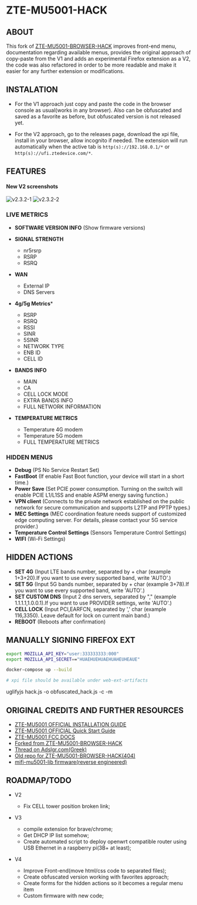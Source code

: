 # ZTE-MU5001-HACK

## ABOUT

This fork of [ZTE-MU5001-BROWSER-HACK](https://github.com/githubxbox/ZTE-MU5001-BROWSER-HACK]) improves front-end menu, documentation regarding available menus, provides the original approach of copy-paste from the V1 and adds an experimental Firefox extension as a V2, the code was also refactored in order to be more readable and make it easier for any further extension or modifications.


## INSTALATION

- For the V1 approach just copy and paste the code in the browser console as usual(works in any browser). Also can be obfuscated and saved as a favorite as before, but obfuscated version is not released yet.

- For the V2 approach, go to the releases page, download the xpi file, install in your browser, allow incognito if needed. The extension will run automatically when the active tab is `http(s)://192.168.0.1/*` or `http(s)://ufi.ztedevice.com/*`.


## FEATURES

#### New V2 screenshots

![v2.3.2-1](https://github.com/the-harry/ZTE-MU5001-HACK/assets/38408536/7896909f-537e-4cef-9548-c940f2e998e3)
![v2.3.2-2](https://github.com/the-harry/ZTE-MU5001-HACK/assets/38408536/ffbb882e-56d7-4877-90bd-be0f6dee19d4)

### LIVE METRICS

- **SOFTWARE VERSION INFO** (Show firmware versions)

- **SIGNAL STRENGTH**
  - nr5rsrp
  - RSRP
  - RSRQ

- **WAN**
  - External IP
  - DNS Servers

- **4g/5g Metrics***
  - RSRP
  - RSRQ
  - RSSI
  - SINR
  - 5SINR
  - NETWORK TYPE
  - ENB ID
  - CELL ID

- **BANDS INFO**
  - MAIN
  - CA
  - CELL LOCK MODE
  - EXTRA BANDS INFO
  - FULL NETWORK INFORMATION

- **TEMPERATURE METRICS**
  - Temperature 4G modem
  - Temperature 5G modem
  - FULL TEMPERATURE METRICS

### HIDDEN MENUS

- **Debug** (PS No Service Restart Set)
- **FastBoot** (If enable Fast Boot function, your device will start in a short time.)
- **Power Save** (Set PCIE power consumption. Turning on the switch will enable PCIE L1/L1SS and enable ASPM energy saving function.)
- **VPN client** (Connects to the private network established on the public network for secure communication and supports L2TP and PPTP types.)
- **MEC Settings** (MEC coordination feature needs support of customized edge computing server. For details, please contact your 5G service provider.)
- **Temperature Control Settings** (Sensors Temperature Control Settings)
- **WIFI** (Wi-Fi Settings)

## HIDDEN ACTIONS

- **SET 4G** (Input LTE bands number, separated by + char (example 1+3+20).If you want to use every supported band, write 'AUTO'.)
- **SET 5G** (Input 5G bands number, separated by + char (example 3+78).If you want to use every supported band, write 'AUTO'.)
- **SET CUSTOM DNS** (Input 2 dns servers, separated by ","  (example 1.1.1.1,1.0.0.1).If you want to use PROVIDER settings, write 'AUTO'.)
- **CELL LOCK** (Input PCI,EARFCN, separated by ',' char (example 116,3350). Leave default for lock on current main band.)
- **REBOOT** (Reboots after confirmation)

## MANUALLY SIGNING FIREFOX EXT

```bash
export MOZILLA_API_KEY="user:333333333:000"
export MOZILLA_API_SECRET=="HUAEHUEHUAEHUAHEUHEAUE"

docker-compose up --build

# xpi file should be available under web-ext-artifacts
```

uglifyjs hack.js -o obfuscated_hack.js -c -m

## ORIGINAL CREDITS AND FURTHER RESOURCES

- [ZTE-MU5001 OFFICIAL INSTALLATION GUIDE](https://oss.ztedevices.com/prod/cn/direct/hk/mu5001/MU5001%20User%20Guide%20-0115-1.pdf)
- [ZTE-MU5001 OFFICIAL Quick Start Guide](https://oss.ztedevices.com/prod/cn/direct/hk/mu5001/MU5001%20User%20Guide%20-0115-1.pdf)
- [ZTE-MU5001 FCC DOCS](https://fcc.report/FCC-ID/SRQ-MU5001)
- [Forked from ZTE-MU5001-BROWSER-HACK](https://github.com/githubxbox/ZTE-MU5001-BROWSER-HACK)
- [Thread on Adslgr.com(Greek)](https://www.adslgr.com/forum/threads/1220156-%CE%9Cifi-mu5001-Secret-settings/page3/)
- [Old repo for ZTE-MU5001-BROWSER-HACK(404)](https://github.com/sklavosit/ZTE-MU5001-BROWSER-HACK)
- [mifi-mu5001-lib firmware(reverse engineered)](https://github.com/DarkNikGr/mifi-mu5001-lib/)


## ROADMAP/TODO

- V2
  - Fix CELL tower position broken link;

- V3
  - compile extension for brave/chrome;
  - Get DHCP IP list somehow;
  - Create automated script to deploy openwrt compatible router using USB Ethernet in a raspberry pi(3B+ at least);

- V4
  - Improve Front-end(move html/css code to separated files);
  - Create obfuscated version working with favorites approach;
  - Create forms for the hidden actions so it becomes a regular menu item
  - Custom firmware with new code;
